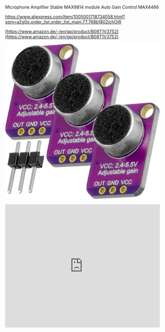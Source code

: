 Microphone Amplifier Stable MAX9814 module Auto Gain Control MAX4466

https://www.aliexpress.com/item/1005001718734058.html?spm=a2g0o.order_list.order_list_main.77.768b1802ichOiR

[https://www.amazon.de/-/en/gp/product/B08T1V3752](https://www.amazon.de/-/en/gp/product/B08T1V3752)

![](../../img/71hBsImQl2L._SL1500_.jpg)

<iframe width="100%" height="400" src="https://www.youtube.com/embed/bMs5J4bJOD0" title="How to Use a Microphone with Arduino (Lesson #12)" frameborder="0" allow="accelerometer; autoplay; clipboard-write; encrypted-media; gyroscope; picture-in-picture; web-share" referrerpolicy="strict-origin-when-cross-origin" allowfullscreen></iframe>